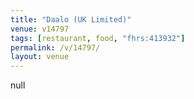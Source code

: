 ```yaml
---
title: "Daalo (UK Limited)"
venue: v14797
tags: [restaurant, food, "fhrs:413932"]
permalink: /v/14797/
layout: venue
---
```

null